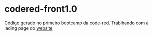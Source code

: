 # codered-front1.0

Código gerado no primeiro bootcamp da code-red. 
Trablhando com a lading page do [website](http://codered.online/)
